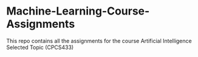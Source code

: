 # Machine-Learning-Course-Assignments
This repo contains all the assignments for the course Artificial Intelligence Selected Topic (CPCS433)
